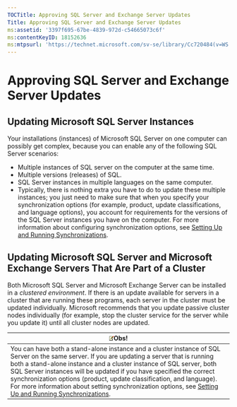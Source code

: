 ```yaml
---
TOCTitle: Approving SQL Server and Exchange Server Updates
Title: Approving SQL Server and Exchange Server Updates
ms:assetid: '3397f695-67be-4839-972d-c54665073c6f'
ms:contentKeyID: 18152636
ms:mtpsurl: 'https://technet.microsoft.com/sv-se/library/Cc720484(v=WS.10)'
---
```


Approving SQL Server and Exchange Server Updates
================================================

Updating Microsoft SQL Server Instances
---------------------------------------

Your installations (instances) of Microsoft SQL Server on one computer can possibly get complex, because you can enable any of the following SQL Server scenarios:

-   Multiple instances of SQL server on the computer at the same time.
-   Multiple versions (releases) of SQL.
-   SQL Server instances in multiple languages on the same computer.
-   Typically, there is nothing extra you have to do to update these multiple instances; you just need to make sure that when you specify your synchronization options (for example, product, update classifications, and language options), you account for requirements for the versions of the SQL Server instances you have on the computer. For more information about configuring synchronization options, see [Setting Up and Running Synchronizations](https://technet.microsoft.com/a5a006b4-24f6-49d9-bf9b-ceb05934c7ec).

Updating Microsoft SQL Server and Microsoft Exchange Servers That Are Part of a Cluster
---------------------------------------------------------------------------------------

Both Microsoft SQL Server and Microsoft Exchange Server can be installed in a *clustered environment*. If there is an update available for servers in a cluster that are running these programs, each server in the cluster must be updated individually. Microsoft recommends that you update passive cluster nodes individually (for example, stop the cluster service for the server while you update it) until all cluster nodes are updated.

| ![](images/Cc720484.note(WS.10).gif)Obs!                                                                                                                                                                                                                                                                                                                                                                                                                                                                               |
|-----------------------------------------------------------------------------------------------------------------------------------------------------------------------------------------------------------------------------------------------------------------------------------------------------------------------------------------------------------------------------------------------------------------------------------------------------------------------------------------------------------------------------------------------------|
| You can have both a stand-alone instance and a cluster instance of SQL Server on the same server. If you are updating a server that is running both a stand-alone instance and a cluster instance of SQL server, both SQL Server instances will be updated if you have specified the correct synchronization options (product, update classification, and language). For more information about setting synchronization options, see [Setting Up and Running Synchronizations](https://technet.microsoft.com/a5a006b4-24f6-49d9-bf9b-ceb05934c7ec). |
